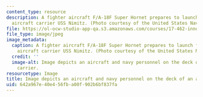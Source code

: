 ```yaml
---
content_type: resource
description: A fighter aircraft F/A-18F Super Hornet prepares to launch from the nuclear-powered
  aircraft carrier USS Nimitz. (Photo courtesy of the United States Navy.)
file: https://ol-ocw-studio-app-qa.s3.amazonaws.com/courses/17-462-innovation-in-military-organizations-fall-2005/642a967e40e456fba00f902b6bf837fa_17-462f05-th.jpg
file_type: image/jpeg
image_metadata:
  caption: A fighter aircraft F/A-18F Super Hornet prepares to launch from the nuclear-powered
    aircraft carrier USS Nimitz. (Photo courtesy of the United States Navy.)
  credit: ''
  image-alt: Image depicts an aircraft and navy personnel on the deck of an aircraft
    carrier.
resourcetype: Image
title: Image depicts an aircraft and navy personnel on the deck of an aircraft carrier
uid: 642a967e-40e4-56fb-a00f-902b6bf837fa
---
```

